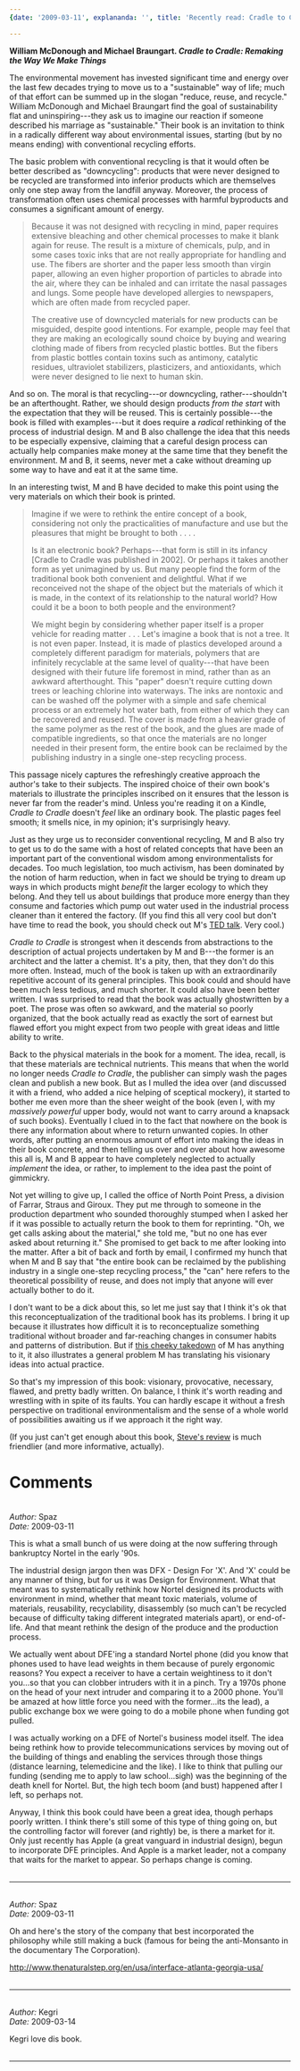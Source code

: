 ```yaml
---
{date: '2009-03-11', explananda: '', title: 'Recently read: Cradle to Cradle', tags: book_reviews}

---
```

<strong>William McDonough and Michael Braungart. <em>Cradle to Cradle: Remaking the Way We Make Things</em></strong>

The environmental movement has invested significant time and energy over the last few decades trying to move us to a "sustainable" way of life; much of that effort can be summed up in the slogan "reduce, reuse, and recycle."  William McDonough and Michael Braungart find the goal of sustainability flat and uninspiring---they ask us to imagine our reaction if someone described his marriage as "sustainable."  Their book is an invitation to think in a radically different way about environmental issues, starting (but by no means ending) with conventional recycling efforts.

The basic problem with conventional recycling is that it would often be better described as "downcycling": products that were never designed to be recycled are transformed into inferior products which are themselves only one step away from the landfill anyway.  Moreover, the process of transformation often uses chemical processes with harmful byproducts and consumes a significant amount of energy.
<blockquote>Because it was not designed with recycling in mind, paper requires extensive bleaching and other chemical processes to make it blank again for reuse.  The result is a mixture of chemicals, pulp, and in some cases toxic inks that are not really appropriate for handling and use.  The fibers are shorter and the paper less smooth than virgin paper, allowing an even higher proportion of particles to abrade into the air, where they can be inhaled and can irritate the nasal passages and lungs.  Some people have developed allergies to newspapers, which are often made from recycled paper.

The creative use of downcycled materials for new products can be misguided, despite good intentions.  For example, people may feel that they are making an ecologically sound choice by buying and wearing clothing made of fibers from recycled plastic bottles.  But the fibers from plastic bottles contain toxins such as antimony, catalytic residues, ultraviolet stabilizers, plasticizers, and antioxidants, which were never designed to lie next to human skin.</blockquote>
And so on.  The moral is that recycling---or downcycling, rather---shouldn't be an afterthought.  Rather, we should design products <em>from the start</em> with the expectation that they will be reused.  This is certainly possible---the book is filled with examples---but it does require a <em>radical</em> rethinking of the process of industrial design.  M and B also challenge the idea that this needs to be especially expensive, claiming that a careful design process can actually help companies make money at the same time that they benefit the environment.  M and B, it seems, never met a cake without dreaming up some way to have and eat it at the same time.

In an interesting twist,  M and B have decided to make this point using the very materials on which their book is printed.
<blockquote>Imagine if we were to rethink the entire concept of a book, considering not only the practicalities of manufacture and use but the pleasures that might be brought to both . . . .

Is it an electronic book?  Perhaps---that form is still in its infancy [Cradle to Cradle was published in 2002].  Or perhaps it takes another form as yet unimagined by us.  But many people find the form of the traditional book both convenient and delightful.   What if we reconceived not the shape of the object but the materials of which it is made, in the context of its relationship to the natural world?  How could it be a boon to both people and the environment?

We might begin by considering whether paper itself is a proper vehicle for reading matter . . .  Let's imagine a book that is not a tree.  It is not even paper.  Instead, it is made of plastics developed around a completely different paradigm for materials, polymers that are infinitely recyclable at the same level of quality---that have been designed with their future life foremost in mind, rather than as an awkward afterthought.  This "paper" doesn't require cutting down trees or leaching chlorine into waterways.  The inks are nontoxic and can be washed off the polymer with a simple and safe chemical process or an extremely hot water bath, from either of which they can be recovered and reused.  The cover is made from a heavier grade of the same polymer as the rest of the book, and the glues are made of compatible ingredients, so that once the materials are no longer needed in their present form, the entire book can be reclaimed by the publishing industry in a single one-step recycling process.</blockquote>
This passage nicely captures the refreshingly creative approach the author's take to their subjects.  The inspired choice of their own book's materials to illustrate the principles inscribed on it ensures that the lesson is never far from the reader's mind.  Unless you're reading it on a Kindle, <em>Cradle to Cradle</em> doesn't <em>feel</em> like an ordinary book.  The plastic pages feel smooth; it smells nice, in my opinion; it's surprisingly heavy.

Just as they urge us to reconsider conventional recycling, M and B also try to get us to do the same with a host of related concepts that have been an important part of the conventional wisdom among environmentalists for decades.  Too much legislation, too much activism, has been dominated by the notion of harm reduction, when in fact we should be trying to dream up ways in which products might <em>benefit</em> the larger ecology to which they belong.    And they tell us about buildings that produce more energy than they consume and factories which pump out water used in the industrial process cleaner than it entered the factory.  (If you find this all very cool but don't have time to read the book, you should check out M's <a href="http://www.ted.com/index.php/talks/william_mcdonough_on_cradle_to_cradle_design.html">TED talk</a>.  Very cool.)

<em>Cradle to Cradle</em> is strongest when it descends from abstractions to the description of actual projects undertaken by M and B---the former is an architect and the latter a chemist.  It's a pity, then, that they don't do this more often.  Instead, much of the book is taken up with an extraordinarily repetitive account of its general principles.  This book could and should have been much less tedious, and much shorter.  It could also have been better written.  I was surprised to read that the book was actually ghostwritten by a poet.  The prose was often so awkward, and the material so poorly organized, that the book actually read as exactly the sort of earnest but flawed effort you might expect from two people with great ideas and little ability to write.

Back to the physical materials in the book for a moment.  The idea, recall, is that these materials are technical nutrients.  This means that when the world no longer needs <em>Cradle to Cradle</em>, the publisher can simply wash the pages clean and publish a new book.  But as I mulled the idea over (and discussed it with a friend, who added a nice helping of sceptical mockery), it started to bother me even more than the sheer weight of the book (even I, with my <em>massively powerful</em> upper body, would not want to carry around a knapsack of such books). Eventually I clued in to the fact that nowhere on the book is there any information about where to return unwanted copies.  In other words, after putting an enormous amount of effort into making the ideas in their book concrete, and then telling us over and over about how awesome this all is, M and B appear to have completely neglected to actually <em>implement</em> the idea, or rather, to implement to the idea past the point of gimmickry.

Not yet willing to give up, I called the office of North Point Press, a division of Farrar, Straus and Giroux.  They put me through to someone in the production department who sounded thoroughly stumped when I asked her if it was possible to actually return the book to them for reprinting.  "Oh, we get calls asking about the material," she told me, "but no one has ever asked about returning it."  She promised to get back to me after looking into the matter.  After a bit of back and forth by email, I confirmed my hunch that when M and B say that "the entire book can be reclaimed by the publishing industry in a single one-step recycling process," the "can" here refers to the theoretical possibility of reuse, and does not imply that anyone will ever actually bother to do it.

I don't want to be a dick about this, so let me just say that I think it's ok that this reconceptualization of the traditional book has its problems.  I bring it up because it illustrates how difficult it is to reconceptualize something traditional without broader and far-reaching changes in consumer habits and patterns of distribution.  But if <a href="http://www.fastcompany.com/magazine/130/the-mortal-messiah.html?page=0%2C0">this cheeky takedown</a> of M has anything to it, it also illustrates a general problem M has translating his visionary ideas into actual practice.

So that's my impression of this book: visionary, provocative, necessary, flawed, and pretty badly written.  On balance, I think it's worth reading and wrestling with in spite of its faults.  You can hardly escape it without a fresh perspective on traditional environmentalism and the sense of a whole world of possibilities awaiting us if we approach it the right way.

(If you just can't get enough about this book, <a href="http://stevereads.com/weblog/2007/12/03/william-mcdonough-and-michael-braungart-cradle-to-cradle-remaking-the-way-we-make-things/">Steve's review</a> is much friendlier (and more informative, actually).


<h1>Comments</h1>


<br/>
<em>Author:</em> Spaz
<br/><em>Date:</em> 2009-03-11

This is what a small bunch of us were doing at the now suffering through bankruptcy Nortel in the early '90s.

The industrial design jargon then was DFX - Design For 'X'.  And 'X' could be any manner of thing, but for us it was Design for Environment.  What that meant was to systematically rethink how Nortel designed its products with environment in mind, whether that meant toxic materials, volume of materials, reusability, recyclability, disassembly (so much can't be recycled because of difficulty taking different integrated materials apart), or end-of-life.  And that meant rethink the design of the produce and the production process.

We actually went about DFE'ing a standard Nortel phone (did you know that phones used to have lead weights in them because of purely ergonomic reasons?  You expect a receiver to have a certain weightiness to it don't you...so that you can clobber intruders with it in a pinch.  Try a 1970s phone on the head of your next intruder and comparing it to a 2000 phone.  You'll be amazed at how little force you need with the former...its the lead), a public exchange box we were going to do a mobile phone when funding got pulled.

I was actually working on a DFE of Nortel's business model itself.  The idea being rethink how to provide telecommunications services by moving out of the building of things and enabling the services through those things (distance learning, telemedicine and the like).  I like to think that pulling our funding (sending me to apply to law school...sigh) was the beginning of the death knell for Nortel.  But, the high tech boom (and bust) happened after I left, so perhaps not.

Anyway, I think this book could have been a great idea, though perhaps poorly written.  I think there's still some of this type of thing going on, but the controlling factor will forever (and rightly) be, is there a market for it.  Only just recently has Apple (a great vanguard in industrial design), begun to incorporate DFE principles.  And Apple is a market leader, not a company that waits for the market to appear.  So perhaps change is coming.
<br/>
<br/>

*******************************************************************************



<br/>
<em>Author:</em> Spaz
<br/><em>Date:</em> 2009-03-11

Oh and here's the story of the company that best incorporated the philosophy while still making a buck (famous for being the anti-Monsanto in the documentary The Corporation).

http://www.thenaturalstep.org/en/usa/interface-atlanta-georgia-usa/
<br/>
<br/>

*******************************************************************************



<br/>
<em>Author:</em> Kegri
<br/><em>Date:</em> 2009-03-14

Kegri love dis book.
<br/>
<br/>

*******************************************************************************
